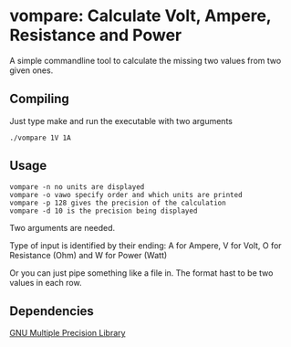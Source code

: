 # vompare: Calculate Volt, Ampere, Resistance and Power

A simple commandline tool to calculate the missing two values from two given ones.

## Compiling


Just type make and run the executable with two arguments

```
./vompare 1V 1A
```

## Usage

```
vompare -n no units are displayed
vompare -o vawo specify order and which units are printed
vompare -p 128 gives the precision of the calculation
vompare -d 10 is the precision being displayed
```

Two arguments are needed. 

Type of input is identified by their ending:
A for Ampere,
V for Volt,
O for Resistance (Ohm) and 
W for Power (Watt)

Or you can just pipe something like a file in. The format hast to be two values in each row.

## Dependencies
 [GNU Multiple Precision Library](https://gmplib.org/)

